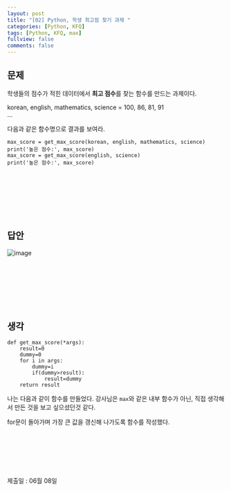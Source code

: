 ```yaml
---
layout: post
title: "[02] Python, 학생 최고점 찾기 과제 "
categories: [Python, KFQ]
tags: [Python, KFQ, max]
fullview: false
comments: false
---
```


## 문제
학생들의 점수가 적힌 데이터에서 **최고 점수**를 찾는 함수를 만드는 과제이다.


korean, english, mathematics, science = 100, 86, 81, 91   
                                             ... 
                                               ​

다음과 같은 함수명으로 결과를 보여라.
```
max_score = get_max_score(korean, english, mathematics, science)
​print('높은 점수:', max_score)   
max_score = get_max_score(english, science) 
print('높은 점수:', max_score)
```

<br><br><br><br><br><br>

## 답안
![image](https://user-images.githubusercontent.com/84369912/126753554-43bcaa52-e79a-4f7a-a51f-62266f9554c7.png)

<br><br><br><br><br><br>

## 생각
```
def get_max_score(*args):
    result=0
    dummy=0
    for i in args:
        dummy=i
        if(dummy>result):
            result=dummy
    return result
```

나는 다음과 같이 함수를 만들었다. 강사님은 `max`와 같은 내부 함수가 아닌, 직접 생각해서 만든 것을 보고 싶으셨던것 같다.

for문이 돌아가며 가장 큰 값을 갱신해 나가도록 함수를 작성했다.


<br><br><br><br><br><br>
제출일 : 06월 08일